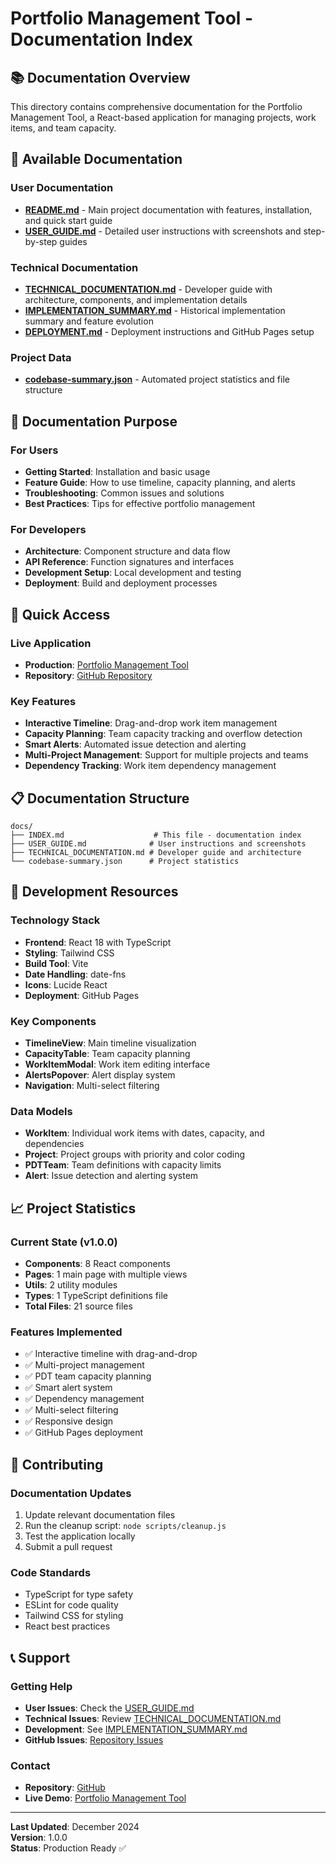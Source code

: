 # Portfolio Management Tool - Documentation Index

## 📚 Documentation Overview

This directory contains comprehensive documentation for the Portfolio Management Tool, a React-based application for managing projects, work items, and team capacity.

## 📖 Available Documentation

### **User Documentation**
- **[README.md](../README.md)** - Main project documentation with features, installation, and quick start guide
- **[USER_GUIDE.md](./USER_GUIDE.md)** - Detailed user instructions with screenshots and step-by-step guides

### **Technical Documentation**
- **[TECHNICAL_DOCUMENTATION.md](./TECHNICAL_DOCUMENTATION.md)** - Developer guide with architecture, components, and implementation details
- **[IMPLEMENTATION_SUMMARY.md](../IMPLEMENTATION_SUMMARY.md)** - Historical implementation summary and feature evolution
- **[DEPLOYMENT.md](../DEPLOYMENT.md)** - Deployment instructions and GitHub Pages setup

### **Project Data**
- **[codebase-summary.json](./codebase-summary.json)** - Automated project statistics and file structure

## 🎯 Documentation Purpose

### **For Users**
- **Getting Started**: Installation and basic usage
- **Feature Guide**: How to use timeline, capacity planning, and alerts
- **Troubleshooting**: Common issues and solutions
- **Best Practices**: Tips for effective portfolio management

### **For Developers**
- **Architecture**: Component structure and data flow
- **API Reference**: Function signatures and interfaces
- **Development Setup**: Local development and testing
- **Deployment**: Build and deployment processes

## 🚀 Quick Access

### **Live Application**
- **Production**: [Portfolio Management Tool](https://jordan-ryan.github.io/Portfolio-Management-Tool/)
- **Repository**: [GitHub Repository](https://github.com/Jordan-Ryan/Portfolio-Management-Tool)

### **Key Features**
- **Interactive Timeline**: Drag-and-drop work item management
- **Capacity Planning**: Team capacity tracking and overflow detection
- **Smart Alerts**: Automated issue detection and alerting
- **Multi-Project Management**: Support for multiple projects and teams
- **Dependency Tracking**: Work item dependency management

## 📋 Documentation Structure

```
docs/
├── INDEX.md                    # This file - documentation index
├── USER_GUIDE.md              # User instructions and screenshots
├── TECHNICAL_DOCUMENTATION.md # Developer guide and architecture
└── codebase-summary.json      # Project statistics
```

## 🔧 Development Resources

### **Technology Stack**
- **Frontend**: React 18 with TypeScript
- **Styling**: Tailwind CSS
- **Build Tool**: Vite
- **Date Handling**: date-fns
- **Icons**: Lucide React
- **Deployment**: GitHub Pages

### **Key Components**
- **TimelineView**: Main timeline visualization
- **CapacityTable**: Team capacity planning
- **WorkItemModal**: Work item editing interface
- **AlertsPopover**: Alert display system
- **Navigation**: Multi-select filtering

### **Data Models**
- **WorkItem**: Individual work items with dates, capacity, and dependencies
- **Project**: Project groups with priority and color coding
- **PDTTeam**: Team definitions with capacity limits
- **Alert**: Issue detection and alerting system

## 📈 Project Statistics

### **Current State (v1.0.0)**
- **Components**: 8 React components
- **Pages**: 1 main page with multiple views
- **Utils**: 2 utility modules
- **Types**: 1 TypeScript definitions file
- **Total Files**: 21 source files

### **Features Implemented**
- ✅ Interactive timeline with drag-and-drop
- ✅ Multi-project management
- ✅ PDT team capacity planning
- ✅ Smart alert system
- ✅ Dependency management
- ✅ Multi-select filtering
- ✅ Responsive design
- ✅ GitHub Pages deployment

## 🤝 Contributing

### **Documentation Updates**
1. Update relevant documentation files
2. Run the cleanup script: `node scripts/cleanup.js`
3. Test the application locally
4. Submit a pull request

### **Code Standards**
- TypeScript for type safety
- ESLint for code quality
- Tailwind CSS for styling
- React best practices

## 📞 Support

### **Getting Help**
- **User Issues**: Check the [USER_GUIDE.md](./USER_GUIDE.md)
- **Technical Issues**: Review [TECHNICAL_DOCUMENTATION.md](./TECHNICAL_DOCUMENTATION.md)
- **Development**: See [IMPLEMENTATION_SUMMARY.md](../IMPLEMENTATION_SUMMARY.md)
- **GitHub Issues**: [Repository Issues](https://github.com/Jordan-Ryan/Portfolio-Management-Tool/issues)

### **Contact**
- **Repository**: [GitHub](https://github.com/Jordan-Ryan/Portfolio-Management-Tool)
- **Live Demo**: [Portfolio Management Tool](https://jordan-ryan.github.io/Portfolio-Management-Tool/)

---

**Last Updated**: December 2024  
**Version**: 1.0.0  
**Status**: Production Ready ✅ 